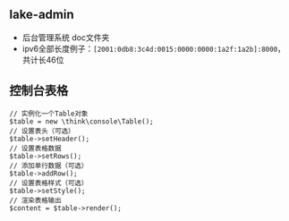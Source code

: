 ## lake-admin

*  后台管理系统 doc文件夹
*  ipv6全部长度例子：`[2001:0db8:3c4d:0015:0000:0000:1a2f:1a2b]:8000`，共计长46位

## 控制台表格

~~~
// 实例化一个Table对象
$table = new \think\console\Table();
// 设置表头（可选）
$table->setHeader();
// 设置表格数据
$table->setRows();
// 添加单行数据（可选）
$table->addRow();
// 设置表格样式（可选）
$table->setStyle();
// 渲染表格输出
$content = $table->render();
~~~